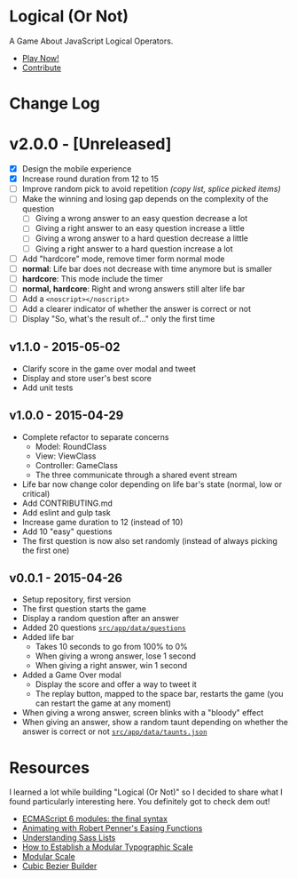 # Logical (Or Not)

A Game About JavaScript Logical Operators.

* [Play Now!](http://gabinaureche.com/logicalornot/)
* [Contribute](https://github.com/Zhouzi/logicalornot/blob/gh-pages/CONTRIBUTING.md)



# Change Log

# v2.0.0 - [Unreleased]

* [x] Design the mobile experience
* [x] Increase round duration from 12 to 15
* [ ] Improve random pick to avoid repetition *(copy list, splice picked items)*
* [ ] Make the winning and losing gap depends on the complexity of the question
  * [ ] Giving a wrong answer to an easy question decrease a lot
  * [ ] Giving a right answer to an easy question increase a little
  * [ ] Giving a wrong answer to a hard question decrease a little
  * [ ] Giving a right answer to a hard question increase a lot
* [ ] Add "hardcore" mode, remove timer form normal mode
 * [ ] **normal**: Life bar does not decrease with time anymore but is smaller
 * [ ] **hardcore**: This mode include the timer
 * [ ] **normal, hardcore**: Right and wrong answers still alter life bar
* [ ] Add a `<noscript></noscript>`
* [ ] Add a clearer indicator of whether the answer is correct or not
* [ ] Display "So, what's the result of..." only the first time

## v1.1.0 - 2015-05-02

* Clarify score in the game over modal and tweet
* Display and store user's best score
* Add unit tests

## v1.0.0 - 2015-04-29

* Complete refactor to separate concerns
  * Model: RoundClass
  * View: ViewClass
  * Controller: GameClass
  * The three communicate through a shared event stream
* Life bar now change color depending on life bar's state (normal, low or critical)
* Add CONTRIBUTING.md
* Add eslint and gulp task
* Increase game duration to 12 (instead of 10)
* Add 10 "easy" questions
* The first question is now also set randomly (instead of always picking the first one) 

## v0.0.1 - 2015-04-26

* Setup repository, first version
* The first question starts the game
* Display a random question after an answer
* Added 20 questions [`src/app/data/questions`](https://github.com/Zhouzi/logicalornot/blob/gh-pages/src/app/data/questions.json)
* Added life bar
  * Takes 10 seconds to go from 100% to 0%
  * When giving a wrong answer, lose 1 second
  * When giving a right answer, win 1 second
* Added a Game Over modal
  * Display the score and offer a way to tweet it
  * The replay button, mapped to the space bar, restarts the game (you can restart the game at any moment)
* When giving a wrong answer, screen blinks with a "bloody" effect
* When giving an answer, show a random taunt depending on whether the answer is correct or not [`src/app/data/taunts.json`](https://github.com/Zhouzi/logicalornot/blob/gh-pages/src/app/data/taunts.json)



# Resources

I learned a lot while building "Logical (Or Not)" so I decided to share what I found particularly interesting here.
You definitely got to check dem out!

* [ECMAScript 6 modules: the final syntax](http://www.2ality.com/2014/09/es6-modules-final.html)
* [Animating with Robert Penner's Easing Functions](http://www.kirupa.com/html5/animating_with_easing_functions_in_javascript.htm)
* [Understanding Sass Lists](http://hugogiraudel.com/2013/07/15/understanding-sass-lists/)
* [How to Establish a Modular Typographic Scale](http://webdesign.tutsplus.com/articles/how-to-establish-a-modular-typographic-scale--webdesign-14927)
* [Modular Scale](http://www.modularscale.com/)
* [Cubic Bezier Builder](http://cubic-bezier.com/)
